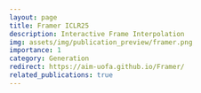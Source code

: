 ```yaml
---
layout: page
title: Framer ICLR25
description: Interactive Frame Interpolation
img: assets/img/publication_preview/framer.png
importance: 1
category: Generation
redirect: https://aim-uofa.github.io/Framer/
related_publications: true
---
```


